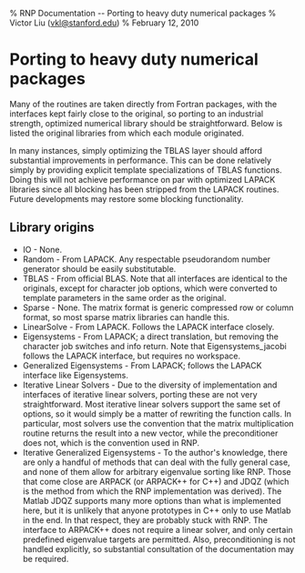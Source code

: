 % RNP Documentation -- Porting to heavy duty numerical packages
% Victor Liu (vkl@stanford.edu)
% February 12, 2010
<style type="text/css">
@import url(rnp.css);
</style>

# Porting to heavy duty numerical packages

Many of the routines are taken directly from Fortran packages, with the interfaces kept fairly close to the original, so porting to an industrial strength, optimized numerical library should be straightforward.
Below is listed the original libraries from which each module originated.

In many instances, simply optimizing the TBLAS layer should afford substantial improvements in performance.
This can be done relatively simply by providing explicit template specializations of TBLAS functions.
Doing this will not achieve performance on par with optimized LAPACK libraries since all blocking has been stripped from the LAPACK routines.
Future developments may restore some blocking functionality.

## Library origins

* IO - None.
* Random - From LAPACK. Any respectable pseudorandom number generator should be easily substitutable.
* TBLAS - From official BLAS. Note that all interfaces are identical to the originals, except for character job options, which were converted to template parameters in the same order as the original.
* Sparse - None. The matrix format is generic compressed row or column format, so most sparse matrix libraries can handle this.
* LinearSolve - From LAPACK. Follows the LAPACK interface closely.
* Eigensystems - From LAPACK; a direct translation, but removing the character job switches and info return. Note that Eigensystems_jacobi follows the LAPACK interface, but requires no workspace.
* Generalized Eigensystems - From LAPACK; follows the LAPACK interface like Eigensystems.
* Iterative Linear Solvers - Due to the diversity of implementation and interfaces of iterative linear solvers, porting these are not very straightforward. Most iterative linear solvers support the same set of options, so it would simply be a matter of rewriting the function calls. In particular, most solvers use the convention that the matrix multiplication routine returns the result into a new vector, while the preconditioner does not, which is the convention used in RNP.
* Iterative Generalized Eigensystems - To the author's knowledge, there are only a handful of methods that can deal with the fully general case, and none of them allow for arbitrary eigenvalue sorting like RNP. Those that come close are ARPACK (or ARPACK++ for C++) and JDQZ (which is the method from which the RNP implementation was derived). The Matlab JDQZ supports many more options than what is implemented here, but it is unlikely that anyone prototypes in C++ only to use Matlab in the end. In that respect, they are probably stuck with RNP. The interface to ARPACK++ does not require a linear solver, and only certain predefined eigenvalue targets are permitted. Also, preconditioning is not handled explicitly, so substantial consultation of the documentation may be required.
